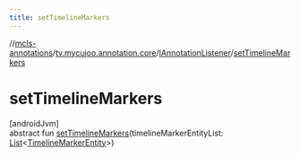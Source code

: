 ```yaml
---
title: setTimelineMarkers
---
```

//[mcls-annotations](../../../index.html)/[tv.mycujoo.annotation.core](../index.html)/[IAnnotationListener](index.html)/[setTimelineMarkers](set-timeline-markers.html)



# setTimelineMarkers



[androidJvm]\
abstract fun [setTimelineMarkers](set-timeline-markers.html)(timelineMarkerEntityList: [List](https://kotlinlang.org/api/latest/jvm/stdlib/kotlin.collections/-list/index.html)&lt;[TimelineMarkerEntity](../../tv.mycujoo.annotation.domain.entity/-timeline-marker-entity/index.html)&gt;)




